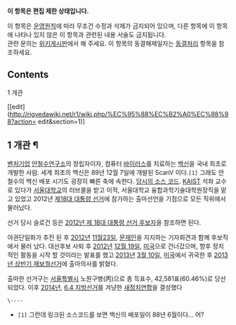 **이 항목은 편집 제한 상태입니다.**  
  
이 항목은 [운영원칙](%EC%97%94%ED%95%98%EC%9C%84%ED%82%A4%20%EA%B8%B0%EB%B3%B8%EB%B0%A9%EC%B9%A8.md)에 따라 무조건 수정과 삭제가 금지되어 있으며, 다른 항목에 이 항목에 나타나 있지 않은 이 항목과 관련된
내용 서술도 금지됩니다.  
관련 문의는 [위키게시판](http://www.wikibbs.net/wikibbs)에서 해 주세요. 이 항목의 동결해제일자는
[동결처리](%EB%8F%99%EA%B2%B0%EC%B2%98%EB%A6%AC.md) 항목을 참조하세요.

  

## Contents

    

1 개관

[[edit](http://rigvedawiki.net/r1/wiki.php/%EC%95%88%EC%B2%A0%EC%88%98?action=
edit&section=1)]

## 1 개관 ¶

[벤처기업](%EB%B2%A4%EC%B2%98%EA%B8%B0%EC%97%85.md)
[안철수연구소](%EC%95%88%EC%B2%A0%EC%88%98%EC%97%B0%EA%B5%AC%EC%86%8C.md)의 창립자이자,
컴퓨터 [바이러스](%EB%B0%94%EC%9D%B4%EB%9F%AC%EC%8A%A4.md)를 치료하는
[백신](%EB%B0%B1%EC%8B%A0.md)을 국내 최초로 개발한 사람. 세계 최초의 백신은 89년 12월 7일에 개발된
ScanV 이다.`[1]` 그래도 안철수의 백신 배포 시기도 굉장히 빠른 축에 속한다. [당시의 소스
코드](http://xcoolcat7.tistory.com/292). [KAIST](KAIST.md) 석좌 교수로 있다가
[서울대학교](%EC%84%9C%EC%9A%B8%EB%8C%80%ED%95%99%EA%B5%90.md)의 러브콜을 받고 이적,
서울대학교 융합과학기술대학원장직을 맡고 있었고 2012년 [제18대 대통령 선거](%EC%A0%9C18%EB%8C%80%20%EB%8C%80%ED%86%B5%EB%A0%B9%20%EC%84%A0%EA%B1%B0.md)에 참가하는 출마선언을 기점으로 모든 직위에서 물러났다.

  

선거 당시 슬로건 등은 [2012년 제 18대 대통령 선거 후보자](2012%EB%85%84%20%EC%A0%9C%2018%EB%8C%80%20%EB%8C%80%ED%86%B5%EB%A0%B9%20%EC%84%A0%EA%B1%B0%20%ED%9B%84%EB%B3%B4%EC%9E%90.md)을 참조하면 된다.

  

야권단일화가 추진 된 후 [2012년](2012%EB%85%84.md) [11월23일](11%EC%9B%94%2023%EC%9D%BC.md),
[문재인](%EB%AC%B8%EC%9E%AC%EC%9D%B8.md)을 지지하는 기자회견과 함께 후보직에서 물러 났다. 대선후보 사퇴 후
[2012년](2012%EB%85%84.md) [12월 19일](12%EC%9B%94%2019%EC%9D%BC.md),
[미국](%EB%AF%B8%EA%B5%AD.md)으로 건너갔으며, 향후 정치적인 활동을 시작 할 것이라는 발표를 했고
[2013년](2013%EB%85%84.md) [3월 10일](3%EC%9B%94%2010%EC%9D%BC.md),
[미국](%EB%AF%B8%EA%B5%AD.md)에서 귀국한 후 [2013년 상반기 재보궐선거](2013%EB%85%84%20%EC%83%81%EB%B0%98%EA%B8%B0%20%EC%9E%AC%EB%B3%B4%EA%B6%90%EC%84%A0%EA%B1%B0.md)에
출마의사를 밝혔다.

  

출마한 선거구는 [서울특별시](%EC%84%9C%EC%9A%B8%ED%8A%B9%EB%B3%84%EC%8B%9C.md)
노원구병(丙)으로 총 득표수, 42,581표(60.46%)로 당선 되었다. 이후 [2014년](2014%EB%85%84.md),
[6.4 지방선거](6.4%20%EC%A7%80%EB%B0%A9%EC%84%A0%EA%B1%B0.md)를 겨냥한
[새정치연합](%EC%83%88%EC%A0%95%EC%B9%98%EC%97%B0%ED%95%A9.md)을 결성했다

  

`\----`

  * `[1]` 그런데 링크된 소스코드를 보면 백신의 배포일이 88년 6월이다... 어?

